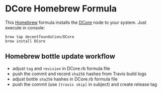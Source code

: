 # DCore Homebrew Formula

This [Homebrew](http://brew.sh) formula installs the [DCore](https://decent.ch/dcore) node to your system. Just execute in console:

    brew tap decentfoundation/DCore
    brew install DCore

## Homebrew bottle update workflow

* adjust `tag` and `revision` in DCore.rb formula file
* push the commit and record `sha256` hashes from Travis build logs
* adjust bottle `sha256` hashes in DCore.rb formula file
* push the commit (use `[travis skip]` in subject) and create release tag
